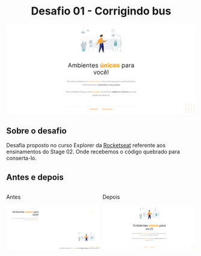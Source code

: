 <h1 style="text-align: center;">Desafio 01 - Corrigindo bus</h1>
<img style="text-align: center;" src="./images/screenshot.png"/>

## Sobre o desafio
Desafia proposto no curso Explorer da <a href="https://www.rocketseat.com.br/">Rocketseat</a> referente aos ensinamentos do Stage 02. Onde recebemos o código quebrado para conserta-lo.

## Antes e depois
<div style="display: flex; gap: 8px;">
  <div>
  <p>Antes<p>
  <img src="./images/screenshot2.png"/>
  </div>
  <div>
  <p>Depois<p>
  <img src="./images/screenshot.png"/>
  </div>
</div>


